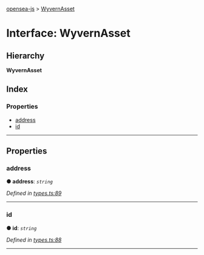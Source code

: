 [opensea-js](../README.md) > [WyvernAsset](../interfaces/wyvernasset.md)

# Interface: WyvernAsset

## Hierarchy

**WyvernAsset**

## Index

### Properties

* [address](wyvernasset.md#address)
* [id](wyvernasset.md#id)

---

## Properties

<a id="address"></a>

###  address

**● address**: *`string`*

*Defined in [types.ts:89](https://github.com/ProjectOpenSea/opensea-js/blob/03a1831/src/types.ts#L89)*

___
<a id="id"></a>

###  id

**● id**: *`string`*

*Defined in [types.ts:88](https://github.com/ProjectOpenSea/opensea-js/blob/03a1831/src/types.ts#L88)*

___

